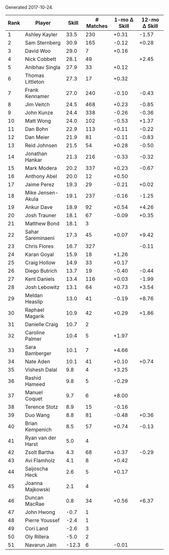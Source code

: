 Generated 2017-10-24.

| Rank | Player             | Skill | # Matches | 1-mo Δ Skill | 12-mo Δ Skill |
|------|--------------------|-------|-----------|--------------|---------------|
|    1 | Ashley Kayler      |  33.5 |       230 |        +0.31 |         -1.57 |
|    2 | Sam Sternberg      |  30.9 |       165 |        -0.12 |         +0.28 |
|    3 | David Woo          |  29.0 |         7 |        +0.16 |               |
|    4 | Nick Cobbett       |  28.1 |        49 |              |         +2.45 |
|    5 | Anibhav Singla     |  27.9 |        33 |        +0.12 |               |
|    6 | Thomas Littleton   |  27.3 |        17 |        +0.32 |               |
|    7 | Frank Kennamer     |  27.0 |       240 |        -0.10 |         -0.43 |
|    8 | Jim Veitch         |  24.5 |       468 |        +0.23 |         -0.85 |
|    9 | John Kunze         |  24.4 |       338 |        -0.26 |         -0.36 |
|   10 | Matt Wong          |  24.0 |       102 |        -0.53 |         +1.37 |
|   11 | Dan Bohn           |  22.9 |       113 |        +0.11 |         -0.22 |
|   12 | Dan Meier          |  21.9 |        81 |        -0.11 |         -0.83 |
|   13 | Reid Johnsen       |  21.5 |        54 |        +0.28 |         -0.50 |
|   14 | Jonathan Hankar    |  21.3 |       216 |        -0.33 |         -0.32 |
|   15 | Mark Modera        |  20.2 |       337 |        +0.23 |         -0.67 |
|   16 | Anthony Abel       |  20.0 |        12 |        +0.50 |               |
|   17 | Jaime Perez        |  19.3 |        29 |        -0.21 |         +0.02 |
|   18 | Mike Jensen-Akula  |  19.1 |       237 |        -0.16 |         -1.25 |
|   19 | Ankur Dave         |  18.9 |        92 |        +0.54 |         +4.26 |
|   20 | Josh Trauner       |  18.1 |        67 |        -0.09 |         +0.35 |
|   21 | Matthew Bond       |  18.1 |         3 |              |               |
|   22 | Sahar Sareminaeni  |  17.3 |        45 |        +0.07 |         +9.42 |
|   23 | Chris Flores       |  16.7 |       327 |              |         -0.11 |
|   24 | Karan Goyal        |  15.9 |        18 |        +1.26 |               |
|   25 | Craig Hollow       |  14.9 |        33 |        +0.17 |               |
|   26 | Diego Butrich      |  13.7 |        19 |        -0.40 |         -0.44 |
|   27 | Kent Daniels       |  13.4 |       116 |        +0.03 |         -1.99 |
|   28 | Josh Lebowitz      |  13.1 |        64 |        +0.73 |         +3.54 |
|   29 | Meldan Heaslip     |  13.0 |        41 |        -0.19 |         +8.76 |
|   30 | Raphael Magarik    |  10.9 |        42 |        +0.29 |         +1.86 |
|   31 | Danielle Craig     |  10.7 |         2 |              |               |
|   32 | Caroline Palmer    |  10.4 |         5 |        +1.97 |               |
|   33 | Sara Bamberger     |  10.1 |         7 |        +4.66 |               |
|   34 | Nate Aden          |  10.1 |        41 |        +0.10 |         +0.74 |
|   35 | Vishesh Dalal      |   9.8 |         4 |        +3.25 |               |
|   36 | Rashid Hameed      |   9.8 |         5 |        -0.29 |               |
|   37 | Manuel Coquet      |   9.7 |         6 |        +8.00 |               |
|   38 | Terence Stotz      |   8.9 |        15 |        -0.16 |               |
|   39 | Duo Wang           |   8.8 |        81 |        -0.48 |         +0.36 |
|   40 | Brian Kempenich    |   8.5 |        57 |        +0.74 |         -0.13 |
|   41 | Ryan van der Harst |   5.0 |         4 |              |               |
|   42 | Zsolt Bartha       |   4.3 |        68 |        +0.37 |         -0.29 |
|   43 | Avi Flamholz       |   4.1 |         8 |        +0.42 |               |
|   44 | Saijoscha Heck     |   2.6 |         5 |        +0.17 |               |
|   45 | Joanna Majkowski   |   2.1 |         4 |              |               |
|   46 | Duncan MacRae      |   0.8 |        34 |        +0.56 |         +6.37 |
|   47 | John Hwong         |  -0.7 |         1 |              |               |
|   48 | Pierre Youssef     |  -2.4 |         1 |              |               |
|   49 | Cori Land          |  -2.6 |         3 |              |               |
|   50 | Oly Rillera        |  -5.0 |         2 |              |               |
|   51 | Navarun Jain       | -12.3 |         6 |        -0.01 |               |